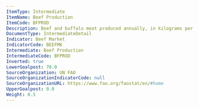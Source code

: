 ```yaml
---
ItemType: Intermediate
ItemName: Beef Production
ItemCode: BFPROD
Description: Beef and buffalo meat produced annually, in kilograms per person
DocumentType: IntermediateDetail
Indicator: Beef Market
IndicatorCode: BEEFMK
Intermediate: Beef Production
IntermediateCode: BFPROD
Inverted: true
LowerGoalpost: 70.0
SourceOrganization: UN FAO
SourceOrganizationIndicatorCode: null
SourceOrganizationURL: https://www.fao.org/faostat/en/#home
UpperGoalpost: 0.0
Weight: 0.5
---
```


